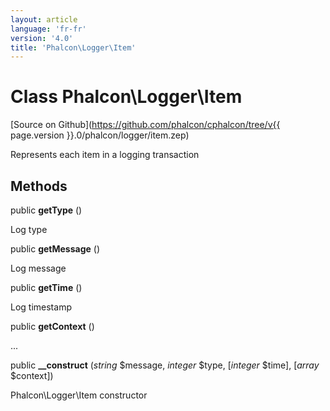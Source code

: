 ```yaml
---
layout: article
language: 'fr-fr'
version: '4.0'
title: 'Phalcon\Logger\Item'
---
```

# Class **Phalcon\Logger\Item**

[Source on Github](https://github.com/phalcon/cphalcon/tree/v{{ page.version }}.0/phalcon/logger/item.zep)

Represents each item in a logging transaction

## Methods

public **getType** ()

Log type

public **getMessage** ()

Log message

public **getTime** ()

Log timestamp

public **getContext** ()

...

public **__construct** (*string* $message, *integer* $type, [*integer* $time], [*array* $context])

Phalcon\Logger\Item constructor